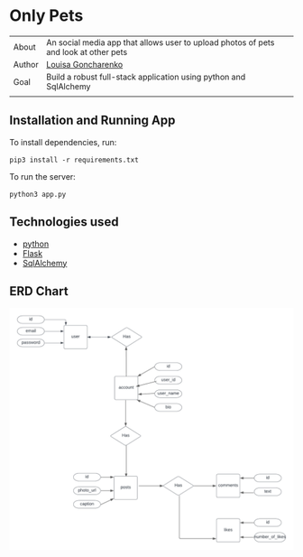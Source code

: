 # Only Pets

|       |                                                                                                                                                                                                     |
| ----- | --------------------------------------------------------------------------------------------------------------------------------------------------------------------------------------------------- |
| About | An social media app that allows user to upload photos of pets and look at other pets                                                                            |
| Author  | [Louisa Goncharenko](https://github.com/lougoncharenko) |
| Goal  | Build a robust full-stack application using python and SqlAlchemy                                                                                            |
|       |                                                                                                                                                                                                     |


## Installation and Running App 

To install dependencies, run:

```
pip3 install -r requirements.txt
```

To run the server:

```
python3 app.py
```


## Technologies used
- [python](https://www.python.org)
- [Flask](https://flask.palletsprojects.com/en/2.2.x/)
- [SqlAlchemy](https://www.sqlalchemy.org)


## ERD Chart
<div align="center">

<img width="911" alt="ERD chart" src="assets/only_pets.png">

</div>
